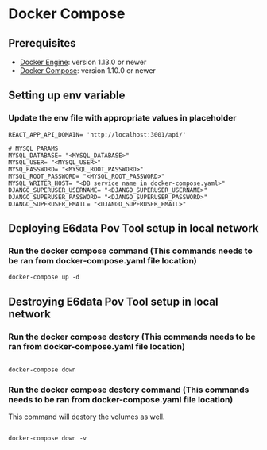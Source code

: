 # Docker Compose

## Prerequisites

- [Docker Engine](https://docs.docker.com/engine/install/): version 1.13.0 or newer
- [Docker Compose](https://docs.docker.com/compose/install/): version 1.10.0 or newer

## Setting up env variable

### Update the env file with appropriate values in placeholder

```console
REACT_APP_API_DOMAIN= 'http://localhost:3001/api/'

# MYSQL PARAMS
MYSQL_DATABASE= "<MYSQL_DATABASE>"
MYSQL_USER= "<MYSQL_USER>"
MYSQ_PASSWORD= "<MYSQL_ROOT_PASSWORD>"
MYSQL_ROOT_PASSWORD= "<MYSQL_ROOT_PASSWORD>"
MYSQL_WRITER_HOST= "<DB service name in docker-compose.yaml>"
DJANGO_SUPERUSER_USERNAME= "<DJANGO_SUPERUSER_USERNAME>"
DJANGO_SUPERUSER_PASSWORD= "<DJANGO_SUPERUSER_PASSWORD>"
DJANGO_SUPERUSER_EMAIL= "<DJANGO_SUPERUSER_EMAIL>"
```

## Deploying E6data Pov Tool setup in local network

### Run the docker compose command (This commands needs to be ran from docker-compose.yaml file location)

```console
docker-compose up -d
```


## Destroying E6data Pov Tool setup in local network

### Run the docker compose destory (This commands needs to be ran from docker-compose.yaml file location)

```console

docker-compose down

```

### Run the docker compose destory command (This commands needs to be ran from docker-compose.yaml file location)
This command will destory the volumes as well.

```console

docker-compose down -v

```

